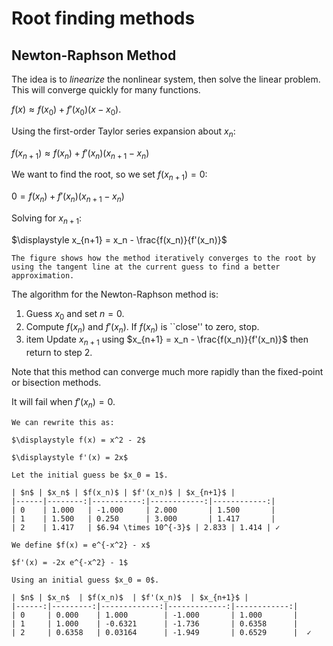 # Root finding methods
## Newton-Raphson Method
The idea is to *linearize* the nonlinear system, then solve the linear problem.
This will converge quickly for many functions.

$\displaystyle f(x) \approx f(x_0) + f'(x_0)(x - x_0)$.


Using the first-order Taylor series expansion about $x_n$:

$\displaystyle f(x_{n+1}) \approx f(x_n) + f'(x_n)(x_{n+1} - x_n)$

We want to find the root, so we set $f(x_{n+1}) = 0$:

$\displaystyle 0 = f(x_n) + f'(x_n)(x_{n+1} - x_n)$

Solving for $\displaystyle x_{n+1}$: 

$\displaystyle x_{n+1} = x_n - \frac{f(x_n)}{f'(x_n)}$

```{figure} img/newton_raphson_graph.png
The figure shows how the method iteratively converges to the root by using the tangent line at the current guess to find a better approximation.
```
    
The algorithm for the Newton-Raphson method is:
1. Guess $x_0$ and set $n = 0$.
2. Compute $f(x_n)$ and $f'(x_n)$. If $f(x_n)$ is ``close'' to zero, stop.
3. item Update $x_{n+1}$ using $x_{n+1} = x_n - \frac{f(x_n)}{f'(x_n)}$ then return to step 2.

Note that this method can converge much more rapidly than the fixed-point or bisection methods.

It will fail when $f'(x_n) = 0$.

````{example} Solve $\displaystyle x^2 = 2$
We can rewrite this as:

$\displaystyle f(x) = x^2 - 2$

$\displaystyle f'(x) = 2x$

Let the initial guess be $x_0 = 1$.

| $n$ | $x_n$ | $f(x_n)$ | $f'(x_n)$ | $x_{n+1}$ |
|------|--------:|-----------:|------------:|------------:|
| 0    | 1.000   | -1.000     | 2.000       | 1.500       |
| 1    | 1.500   | 0.250      | 3.000       | 1.417       |
| 2    | 1.417   | $6.94 \times 10^{-3}$ | 2.833 | 1.414 | ✓
````

````{example} Solve $e^{-x^2} - x = 0$
We define $f(x) = e^{-x^2} - x$

$f'(x) = -2x e^{-x^2} - 1$

Using an initial guess $x_0 = 0$.

| $n$ | $x_n$  | $f(x_n)$  | $f'(x_n)$  | $x_{n+1}$ |
|------:|---------:|-------------:|-------------:|------------:|
| 0     | 0.000    | 1.000        | -1.000       | 1.000       |
| 1     | 1.000    | -0.6321      | -1.736       | 0.6358      |
| 2     | 0.6358   | 0.03164      | -1.949       | 0.6529      |  ✓

````